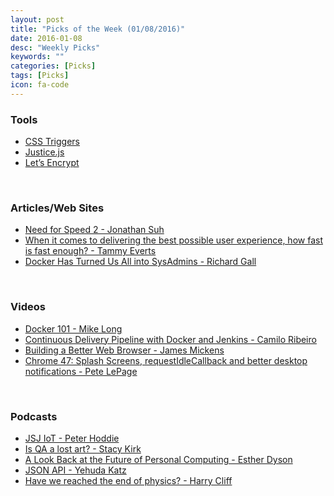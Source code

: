 ```yaml
---
layout: post
title: "Picks of the Week (01/08/2016)"
date: 2016-01-08
desc: "Weekly Picks"
keywords: ""
categories: [Picks]
tags: [Picks]
icon: fa-code
---
```


<h3>Tools</h3>

<ul>
<li><a href="http://csstriggers.com/">CSS Triggers</a></li>
<li><a href="https://okor.github.io/justice/">Justice.js</a></li>
<li><a href="https://letsencrypt.org/">Let&rsquo;s Encrypt</a></li>
</ul>

<p><br /></p>

<h3 id="articles-web-sites:0ee0c4263310d8f821106d4ceca0aced">Articles/Web Sites</h3>

<ul>
<li><a href="https://jonsuh.com/blog/need-for-speed-2/">Need for Speed 2 - Jonathan Suh</a></li>
<li><a href="http://www.soasta.com/blog/website-monitoring-fast-enough-user-experience/">When it comes to delivering the best possible user experience, how fast is fast enough? - Tammy Everts</a></li>
<li><a href="https://medium.com/packt-publishing/docker-has-turned-us-all-into-sysadmins-f4269c8be388">Docker Has Turned Us All into SysAdmins - Richard Gall</a></li>
</ul>

<p><br /></p>

<h3 id="videos:0ee0c4263310d8f821106d4ceca0aced">Videos</h3>

<ul>
<li><a href="https://www.youtube.com/watch?v=YgFPr2F8Ong">Docker 101 - Mike Long</a></li>
<li><a href="https://www.youtube.com/watch?v=88ZWAv4jPh4">Continuous Delivery Pipeline with Docker and Jenkins - Camilo Ribeiro</a></li>
<li><a href="https://www.youtube.com/watch?v=1uflg7LDmzI">Building a Better Web Browser - James Mickens</a></li>
<li><a href="https://www.youtube.com/watch?v=0O0QwqSf6nA">Chrome 47: Splash Screens, requestIdleCallback and better desktop notifications - Pete LePage</a></li>
</ul>

<p><br /></p>

<h3 id="podcasts:0ee0c4263310d8f821106d4ceca0aced">Podcasts</h3>

<ul>
<li><a href="https://devchat.tv/js-jabber/192-jsj-iot-with-peter-hoddie">JSJ IoT - Peter Hoddie</a></li>
<li><a href="http://hanselminutes.com/508/is-qa-a-lost-art-nodejs-quality-expert-stacy-kirk">
Is QA a lost art? - Stacy Kirk</a></li>
<li><a href="http://www.sciencefriday.com/segments/a-look-back-at-the-future-of-personal-computing/">A Look Back at the Future of Personal Computing - Esther Dyson</a></li>
<li><a href="https://changelog.com/189/">JSON API - Yehuda Katz</a></li>
<li><a href="https://www.ted.com/talks/harry_cliff_have_we_reached_the_end_of_physics">Have we reached the end of physics? - Harry Cliff</a></li>
</ul>

